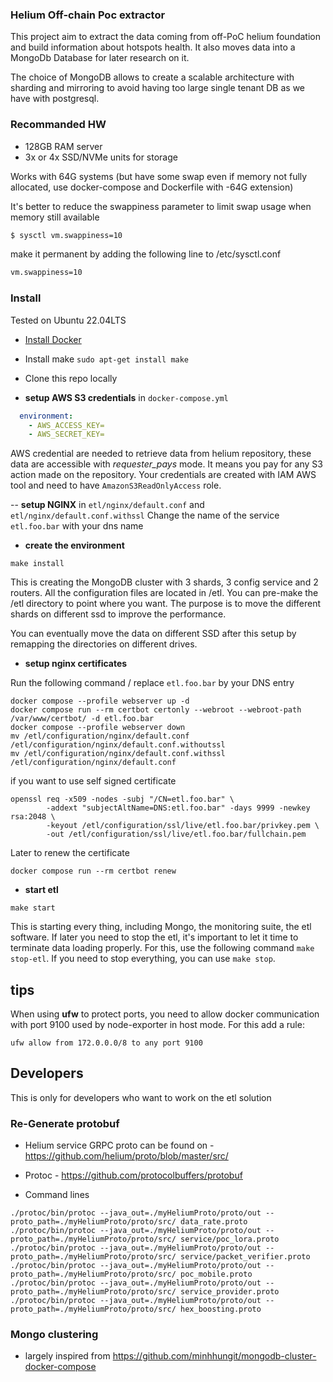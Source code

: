 ### Helium Off-chain Poc extractor

This project aim to extract the data coming from off-PoC helium foundation and build information about
hotspots health. It also moves data into a MongoDb Database for later research on it.

The choice of MongoDB allows to create a scalable architecture with sharding and mirroring to avoid having
too large single tenant DB as we have with postgresql.

### Recommanded HW
- 128GB RAM server
- 3x or 4x SSD/NVMe units for storage

Works with 64G systems (but have some swap even if memory not fully allocated, 
use docker-compose and Dockerfile with -64G extension)

It's better to reduce the swappiness parameter to limit swap usage when memory still available 
```bash
$ sysctl vm.swappiness=10
```
make it permanent by adding the following line to /etc/sysctl.conf
```bash
vm.swappiness=10
```

### Install
Tested on Ubuntu 22.04LTS
- [Install Docker](https://docs.docker.com/engine/install/ubuntu/)
- Install make `sudo apt-get install make`
- Clone this repo locally

- **setup AWS S3 credentials** in `docker-compose.yml`
```yaml
  environment:
    - AWS_ACCESS_KEY=
    - AWS_SECRET_KEY=
```
AWS credential are needed to retrieve data from helium repository, these data are
accessible with *requester_pays* mode. It means you pay for any S3 action made on the
repository. Your credentials are created with IAM AWS tool and need to have `AmazonS3ReadOnlyAccess` role.

-- **setup NGINX** in `etl/nginx/default.conf` and `etl/nginx/default.conf.withssl`
Change the name of the service `etl.foo.bar` with your dns name

- **create the environment**
```agsl
make install
```
This is creating the MongoDB cluster with 3 shards, 3 config service and 2 routers.
All the configuration files are located in /etl. You can pre-make the /etl directory to
point where you want. The purpose is to move the different shards on different ssd to improve
the performance. 

You can eventually move the data on different SSD after this setup by remapping the
directories on different drives.

- **setup nginx certificates**

Run the following command / replace `etl.foo.bar` by your DNS entry
```
docker compose --profile webserver up -d
docker compose run --rm certbot certonly --webroot --webroot-path /var/www/certbot/ -d etl.foo.bar
docker compose --profile webserver down
mv /etl/configuration/nginx/default.conf /etl/configuration/nginx/default.conf.withoutssl
mv /etl/configuration/nginx/default.conf.withssl /etl/configuration/nginx/default.conf
```

if you want to use self signed certificate
```agsl
openssl req -x509 -nodes -subj "/CN=etl.foo.bar" \
        -addext "subjectAltName=DNS:etl.foo.bar" -days 9999 -newkey rsa:2048 \
        -keyout /etl/configuration/ssl/live/etl.foo.bar/privkey.pem \
        -out /etl/configuration/ssl/live/etl.foo.bar/fullchain.pem
```

Later to renew the certificate
```
docker compose run --rm certbot renew
```


- **start etl**
```
make start
```
This is starting every thing, including Mongo, the monitoring suite, the etl software.
If later you need to stop the etl, it's important to let it time to terminate data loading properly.
For this, use the following command `make stop-etl`. If you need to stop everything, you
can use `make stop`.

## tips

When using **ufw** to protect ports, you need to allow docker communication with port 9100 used by
node-exporter in host mode. For this add a rule:

```
ufw allow from 172.0.0.0/8 to any port 9100
```

## Developers
This is only for developers who want to work on the etl solution

### Re-Generate protobuf

- Helium service GRPC proto can be found on - https://github.com/helium/proto/blob/master/src/

- Protoc - https://github.com/protocolbuffers/protobuf
- Command lines
```agsl
./protoc/bin/protoc --java_out=./myHeliumProto/proto/out --proto_path=./myHeliumProto/proto/src/ data_rate.proto
./protoc/bin/protoc --java_out=./myHeliumProto/proto/out --proto_path=./myHeliumProto/proto/src/ service/poc_lora.proto
./protoc/bin/protoc --java_out=./myHeliumProto/proto/out --proto_path=./myHeliumProto/proto/src/ service/packet_verifier.proto
./protoc/bin/protoc --java_out=./myHeliumProto/proto/out --proto_path=./myHeliumProto/proto/src/ poc_mobile.proto
./protoc/bin/protoc --java_out=./myHeliumProto/proto/out --proto_path=./myHeliumProto/proto/src/ service_provider.proto
./protoc/bin/protoc --java_out=./myHeliumProto/proto/out --proto_path=./myHeliumProto/proto/src/ hex_boosting.proto
```

### Mongo clustering
- largely inspired from https://github.com/minhhungit/mongodb-cluster-docker-compose